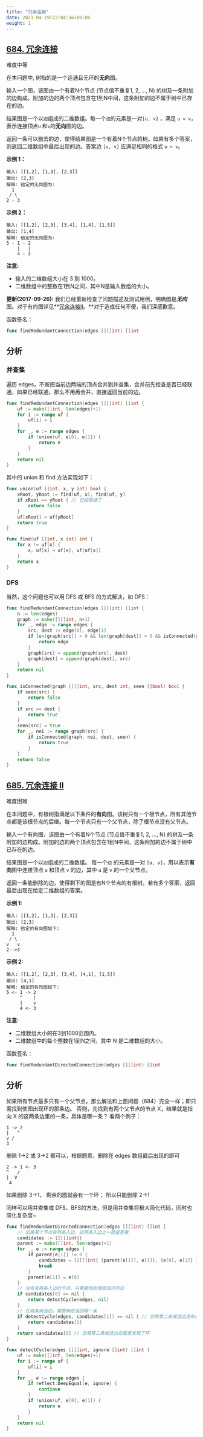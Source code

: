 ```yaml
---
title: "冗余连接"
date: 2021-04-19T22:04:56+08:00
weight: 1
---
```


## [684. 冗余连接](https://leetcode-cn.com/problems/redundant-connection/)

难度中等

在本问题中, 树指的是一个连通且无环的**无向**图。

输入一个图，该图由一个有着N个节点 (节点值不重复1, 2, ..., N) 的树及一条附加的边构成。附加的边的两个顶点包含在1到N中间，这条附加的边不属于树中已存在的边。

结果图是一个以`边`组成的二维数组。每一个`边`的元素是一对`[u, v]` ，满足 `u < v`，表示连接顶点`u` 和`v`的**无向**图的边。

返回一条可以删去的边，使得结果图是一个有着N个节点的树。如果有多个答案，则返回二维数组中最后出现的边。答案边 `[u, v]` 应满足相同的格式 `u < v`。

**示例 1：**

```
输入: [[1,2], [1,3], [2,3]]
输出: [2,3]
解释: 给定的无向图为:
  1
 / \
2 - 3
```

**示例 2：**

```
输入: [[1,2], [2,3], [3,4], [1,4], [1,5]]
输出: [1,4]
解释: 给定的无向图为:
5 - 1 - 2
    |   |
    4 - 3
```

**注意:**

- 输入的二维数组大小在 3 到 1000。
- 二维数组中的整数在1到N之间，其中N是输入数组的大小。

**更新(2017-09-26):**
我们已经重新检查了问题描述及测试用例，明确图是***无向*** 图。对于有向图详见**[冗余连接II](https://leetcodechina.com/problems/redundant-connection-ii/description/)。**对于造成任何不便，我们深感歉意。

函数签名：

```go
func findRedundantConnection(edges [][]int) []int
```

## 分析

### 并查集

遍历 edges，不断把当前边两端的顶点合并到并查集，合并前先检查是否已经联通，如果已经联通，那么不用再合并，直接返回当前的边。

```go
func findRedundantConnection(edges [][]int) []int {
	uf := make([]int, len(edges)+1)
	for i := range uf {
		uf[i] = i
	}
	for _, e := range edges {
		if !union(uf, e[0], e[1]) {
			return e
		}
	}
	return nil
}
```

其中的 union 和 find 方法实现如下：

```go
func union(uf []int, x, y int) bool {
	xRoot, yRoot := find(uf, x), find(uf, y)
	if xRoot == yRoot { // 已经联通了
		return false
	}
	uf[xRoot] = uf[yRoot]
	return true
}

func find(uf []int, x int) int {
	for x != uf[x] {
		x, uf[x] = uf[x], uf[uf[x]]
	}
	return x
}
```

### DFS

当然，这个问题也可以用 DFS 或 BFS 的方式解决，如 DFS：

```go
func findRedundantConnection(edges [][]int) []int {
	n := len(edges)
	graph := make([][]int, n+1)
	for _, edge := range edges {
		src, dest := edge[0], edge[1]
		if len(graph[src]) > 0 && len(graph[dest]) > 0 && isConnected(graph, src, dest, make([]bool, n+1)) {
			return edge
		}
		graph[src] = append(graph[src], dest)
		graph[dest] = append(graph[dest], src)
	}
	return nil
}

func isConnected(graph [][]int, src, dest int, seen []bool) bool {
	if seen[src] {
		return false
	}
	if src == dest {
		return true
	}
	seen[src] = true
	for _, nei := range graph[src] {
		if isConnected(graph, nei, dest, seen) {
			return true
		}
	}
	return false
}
```



## [685. 冗余连接 II](https://leetcode-cn.com/problems/redundant-connection-ii/)

难度困难

在本问题中，有根树指满足以下条件的**有向**图。该树只有一个根节点，所有其他节点都是该根节点的后继。每一个节点只有一个父节点，除了根节点没有父节点。

输入一个有向图，该图由一个有着N个节点 (节点值不重复1, 2, ..., N) 的树及一条附加的边构成。附加的边的两个顶点包含在1到N中间，这条附加的边不属于树中已存在的边。

结果图是一个以`边`组成的二维数组。 每一个`边` 的元素是一对 `[u, v]`，用以表示**有向**图中连接顶点 `u` 和顶点 `v` 的边，其中 `u` 是 `v` 的一个父节点。

返回一条能删除的边，使得剩下的图是有N个节点的有根树。若有多个答案，返回最后出现在给定二维数组的答案。

**示例 1:**

```
输入: [[1,2], [1,3], [2,3]]
输出: [2,3]
解释: 给定的有向图如下:
  1
 / \
v   v
2-->3
```

**示例 2:**

```
输入: [[1,2], [2,3], [3,4], [4,1], [1,5]]
输出: [4,1]
解释: 给定的有向图如下:
5 <- 1 -> 2
     ^    |
     |    v
     4 <- 3
```

**注意:**

- 二维数组大小的在3到1000范围内。
- 二维数组中的每个整数在1到N之间，其中 N 是二维数组的大小。

函数签名：

```go
func findRedundantDirectedConnection(edges [][]int) []int
```

## 分析

如果所有节点最多只有一个父节点，那么解法和上面问题（684）完全一样；即只需找到使图出现环的那条边。
否则，先找到有两个父节点的节点 X，结果就是指向 X 的这两条边里的一条，具体是哪一条？
看两个例子：

```
1 -> 2
|   ^
v /
3
```


删除 1->2 或 3->2 都可以，根据题意，删除在 edges 数组最后出现的即可

```
2 -> 1 <- 3
^   /
|  V
 4
```

如果删除 3->1， 剩余的图就会有一个环； 所以只能删除 2->1

同样可以用并查集或 DFS、BFS的方法，但是用并查集将极大简化代码，同时也简化复杂度~

```go
func findRedundantDirectedConnection(edges [][]int) []int {
	// 如果某个节点有两条入边，这两条入边之一就是答案
	candidates := [2][]int{}
	parent := make([]int, len(edges)+1)
	for _, e := range edges {
		if parent[e[1]] != 0 {
			candidates = [2][]int{ {parent[e[1]], e[1]}, {e[0], e[1]} }
			break
		}
		parent[e[1]] = e[0]
	}
	// 没有有两条入边的节点，只需要找到使图成环的边
	if candidates[0] == nil {
		return detectCycle(edges, nil)
	}
	// 在两条候选边，需要确定返回哪一条
	if detectCycle(edges, candidates[1]) == nil { // 忽略第二条候选边没有在图里发现环
		return candidates[1]
	}
	return candidates[0] // 忽略第二条候选边在图里发现了环
}

func detectCycle(edges [][]int, ignore []int) []int {
	uf := make([]int, len(edges)+1)
	for i := range uf {
		uf[i] = i
	}
	for _, e := range edges {
		if reflect.DeepEqual(e, ignore) {
			continue
		}
		if !union(uf, e[0], e[1]) {
			return e
		}
	}
	return nil
}
```

